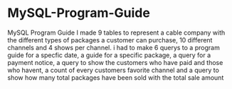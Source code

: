 # MySQL-Program-Guide
MySQL Program Guide
I made 9 tables to represent a cable company with the different types of packages a customer can purchase, 10 different channels and 4 shows per channel.
i had to make 6 querys to a program guide for a specfic date, a guide for a specific package, a query for a payment notice, a query to show the customers who have paid and those who havent, a count of every customers favorite channel and a query to show how many total packages have been sold with the total sale amount

